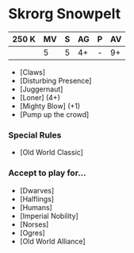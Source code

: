 # Skrorg Snowpelt
| 250 K  | MV | S | AG | P | AV |
| --- | --- | --- | --- | --- | --- |
| | 5 | 5 | 4+ | - | 9+ |

* [Claws]
* [Disturbing Presence]
* [Juggernaut]
* [Loner] (4+)
* [Mighty Blow] (+1)
* [Pump up the crowd]

### Special Rules
* [Old World Classic]

### Accept to play for...
* [Dwarves]
* [Halflings]
* [Humans]
* [Imperial Nobility]
* [Norses]
* [Ogres]
* [Old World Alliance]

